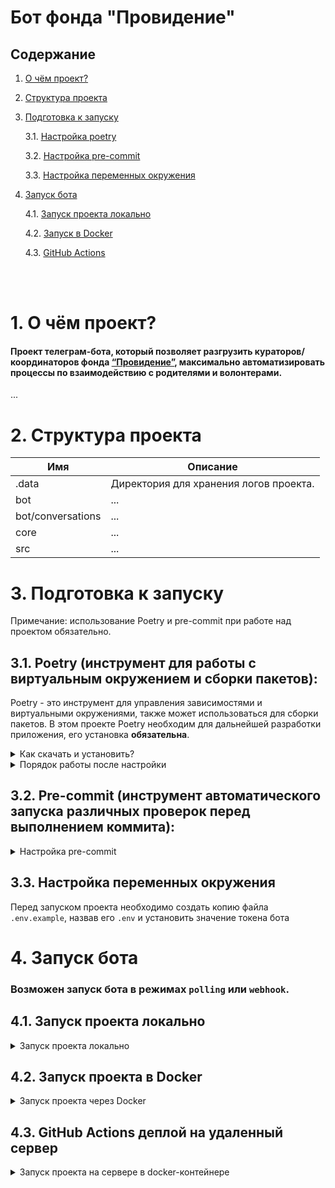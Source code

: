 # Бот фонда "Провидение"

## Содержание
1. [О чём проект?](#about)
2. [Структура проекта](#structure)
3. [Подготовка к запуску](#start)

    3.1. [Настройка poetry](#poetry)

    3.2. [Настройка pre-commit](#pre-commit)

    3.3. [Настройка переменных окружения](#env)

4. [Запуск бота](#run-bot)

    4.1. [Запуск проекта локально](#run-local)

    4.2. [Запуск в Docker](#run-docker)

    4.3. [GitHub Actions](#git-actions)

<br><br>

# 1. О чём проект? <a id="about"></a>

#### Проект телеграм-бота, который позволяет разгрузить кураторов/координаторов фонда [“Провидение”](https://fond-providenie.ru/), максимально автоматизировать процессы по взаимодействию с родителями и волонтерами.

...


# 2. Структура проекта <a id="structure"></a>

| Имя               | Описание                               |
|-------------------|----------------------------------------|
| .data             | Директория для хранения логов проекта. |
| bot               | ...                                    |
| bot/conversations | ...                                    |
| core              | ...                                    |
| src               | ...                                    |

# 3. Подготовка к запуску <a id="start"></a>

Примечание: использование Poetry и pre-commit при работе над проектом
обязательно.

## 3.1. Poetry (инструмент для работы с виртуальным окружением и сборки пакетов)<a id="poetry"></a>:

Poetry - это инструмент для управления зависимостями и виртуальными окружениями, также может использоваться для сборки пакетов. В этом проекте Poetry необходим для дальнейшей разработки приложения, его установка <b>обязательна</b>.<br>

<details>
 <summary>
 Как скачать и установить?
 </summary>

### Установка:

Установите poetry следуя [инструкции с официального сайта](https://python-poetry.org/docs/#installation).
<details>
 <summary>
 Команды для установки:
 </summary>
Для UNIX-систем и Bash on Windows вводим в консоль следующую команду:

> *curl -sSL https://install.python-poetry.org | python -*

Для WINDOWS PowerShell:

> *(Invoke-WebRequest -Uri https://install.python-poetry.org -UseBasicParsing).Content | python -*
</details>
<br>
После установки перезапустите оболочку и введите команду

> poetry --version

Если установка прошла успешно, вы получите ответ в формате

> Poetry (version 1.3.1)

Для дальнейшей работы введите команду:

> poetry config virtualenvs.in-project true

Выполнение данной команды необходимо для создания виртуального окружения в
папке проекта.

После предыдущей команды создадим виртуальное окружение нашего проекта с
помощью команды:

> poetry install

Результатом выполнения команды станет создание в корне проекта папки .venv.
Зависимости для создания окружения берутся из файлов poetry.lock (приоритетнее)
и pyproject.toml

Для добавления новой зависимости в окружение необходимо выполнить команду

> poetry add <package_name>

_Пример использования:_

> poetry add starlette

Также poetry позволяет разделять зависимости необходимые для разработки, от
основных.
Для добавления зависимости необходимой для разработки и тестирования необходимо
добавить флаг ***--dev***

> poetry add <package_name> --dev

_Пример использования:_

> poetry add pytest --dev

</details>

<details>
 <summary>
 Порядок работы после настройки
 </summary>

<br>

Чтобы активировать виртуальное окружение, введите команду:

> poetry shell

Существует возможность запуска скриптов и команд с помощью команды без
активации окружения:

> poetry run <script_name>.py

_Примеры:_

> poetry run python script_name>.py
>
> poetry run pytest
>
> poetry run black

Порядок работы в оболочке не меняется. Пример команды для Win:

> python src\run_bot.py

Доступен стандартный метод работы с активацией окружения в терминале с помощью команд:

Для WINDOWS:

> source .venv/Scripts/activate

Для UNIX:

> source .venv/bin/activate

</details>

## 3.2. Pre-commit (инструмент автоматического запуска различных проверок перед выполнением коммита)<a id="pre-commit"></a>:

<details>
 <summary>
 Настройка pre-commit
 </summary>
<br>

> pre-commit install

Далее при каждом коммите у вас будет происходить автоматическая проверка
линтером, а так же будет происходить автоматическое приведение к единому стилю.
</details>

## 3.3. Настройка переменных окружения <a id="env"></a>

Перед запуском проекта необходимо создать копию файла
```.env.example```, назвав его ```.env``` и установить значение токена бота

# 4. Запуск бота <a id="run-bot"></a>

### Возможен запуск бота в режимах `polling` или `webhook`.<br>
## 4.1. Запуск проекта локально <a id="run-local"></a>
<details>
 <summary>
 Запуск проекта локально
 </summary>
<br>

### 4.1.1. Запуск в режиме Polling
<br>

```
python src/main.py
```

### 4.1.2. Запуск в режиме Webhook

#### <b>Отладка приложения с ботом в режиме webhook на локальном компьютере требует выполнения дополнительных действий:</b>
<br>
<details>
 <summary>
 Необходимые действия
 </summary><br>

В случае отсутствия сервера с доменным именем и установленным SSL-сертификатом, для отладки приложения можно воспользоваться <a href="https://ngrok.com/">ngrok</a> для построения туннеля до вашего компьютера.<br>
Для этого необходимо:
 - Скачать и установить <a href="https://ngrok.com/">ngrok</a>
 - Зарегистрироваться в сервисе <a href="https://ngrok.com/">ngrok</a> и получить <a href="https://dashboard.ngrok.com/get-started/your-authtoken">токен</a>
 - Зарегистрировать полученный токен на локальном комьютере

 ```
 ngrok config add-authtoken <ваш токен>
 ```
 - Запустить тоннель ngrok
 ```
 ngrok http 8000 --host-header=site.local
 ```
 - Скопировать из консоли адрес (`https`), предоставленный сервисом `ngrok`, в переменную окружения `APPLICATION_URL`:
 ```
 APPLICATION_URL=https://1234-56-78-9.eu.ngrok.io # пример
 ```
 - Запустить приложение с ботом в режиме webhook (см. выше)
  ```
python src/run_webhook_api.py
 ```

Более подробная информация об использовании сервиса ngrok доступна на <a href="https://ngrok.com/">официальном сайте</a>
</details>

<br>


```
python src/run_webhook_api.py
```


</details>

## 4.2. Запуск проекта в Docker <a id="run-docker"></a>
<details>
 <summary>
 Запуск проекта через Docker
 </summary>
<br>
Можно запустить бота через docker-compose в тестовом режиме. Для этого в корневой папке проекта выполнить команду

```
docker-compose up -d --build
```

</details>

## 4.3. GitHub Actions деплой на удаленный сервер <a id="git-actions"></a>
<details>
 <summary>
 Запуск проекта на сервере в docker-контейнере
 </summary>
<br>
Workflow:

  * `tests` - проверка кода на соответствие стандарту PEP8;
  * `deploy` - автоматический деплой проекта на боевой сервер;

Подготовьте сервер:
1. Войдите на свой удаленный сервер в облаке.
2. Установите `docker`:
```
sudo apt install docker.io
```
3. Установите docker-compose, с этим вам поможет официальная [документация](https://docs.docker.com/compose/install/).
4. В репозитории на Гитхабе добавьте данные в `Settings -> Secrets -> Actions -> New repository secret`:
```
DOCKER_USERNAME - ваш username на dockerhub
DOCKER_PASSWORD - ваш пароль на dockerhub

USER - имя пользователя для подключения к серверу
HOST - IP-адрес вашего сервера
SSH_KEY - скопируйте приватный ключ с компьютера, имеющего доступ к боевому серверу (cat ~/.ssh/id_rsa)
PASSPHRASE - если при создании ssh-ключа вы использовали фразу-пароль, то сохраните её в эту переменную

TELEGRAM_TOKEN=5274023561:AAH3lUgvoGvLN51wtMze_ZGrTO0RRHGTuJM
EMAIL_BOT=bot_mail@mail.ru
EMAIL_BOT_PASSWORD=EmailPassword
EMAIL_CURATOR=curator_mail@mail.ru
LOG_LEVEL=INFO
```

</details>
